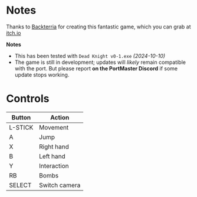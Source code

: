 # Notes

Thanks to [Backterria](https://backterria.itch.io) for creating this fantastic game, which you can grab at [itch.io](https://backterria.itch.io/dead-knight)

**Notes** 

- This has been tested with `Dead Knight v0-1.exe` *(2024-10-10)*
- The game is still in development; updates will *likely* remain compatible with the port. But please report **on the PortMaster Discord** if some update stops working.


# Controls

| Button  | Action        |
| ------- | ------------- |
| L-STICK | Movement      |
| A       | Jump          |
| X       | Right hand    |
| B       | Left hand     |
| Y       | Interaction   |
| RB      | Bombs         |
| SELECT  | Switch camera |
